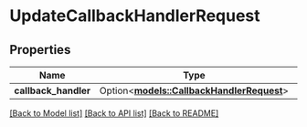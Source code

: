 # UpdateCallbackHandlerRequest

## Properties

Name | Type | Description | Notes
------------ | ------------- | ------------- | -------------
**callback_handler** | Option<[**models::CallbackHandlerRequest**](CallbackHandlerRequest.md)> |  | [optional]

[[Back to Model list]](../README.md#documentation-for-models) [[Back to API list]](../README.md#documentation-for-api-endpoints) [[Back to README]](../README.md)


